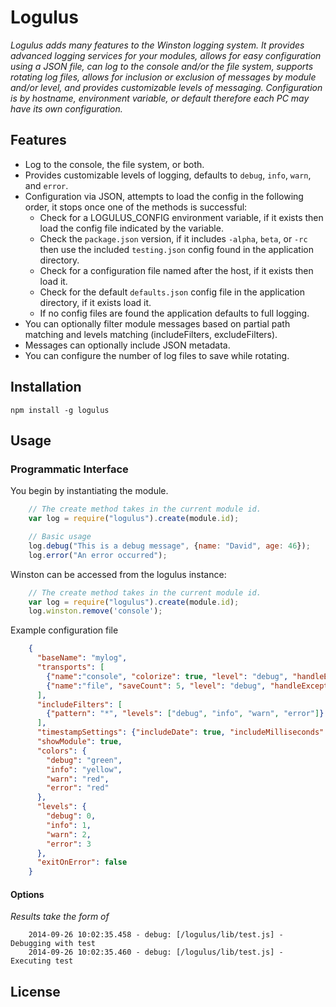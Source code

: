 # Logulus

*Logulus adds many features to the Winston logging system. It provides advanced logging services for your modules, allows for easy configuration using a JSON file, can log to the console and/or the file system, supports rotating log files, allows for inclusion or exclusion of messages by module and/or level, and provides customizable levels of messaging. Configuration is by hostname, environment variable, or default therefore each PC may have its own configuration.*

## Features

- Log to the console, the file system, or both.
- Provides customizable levels of logging, defaults to `debug`, `info`, `warn`, and `error`.
- Configuration via JSON, attempts to load the config in the following order, it stops once one of the methods is successful:
	- Check for a LOGULUS_CONFIG environment variable, if it exists then load the config file indicated by the variable.
	- Check the `package.json` version, if it includes `-alpha`, `beta`, or `-rc` then use the included `testing.json` config found in the application directory.
	- Check for a configuration file named after the host, if it exists then load it.
	- Check for the default `defaults.json` config file in the application directory, if it exists load it.
	- If no config files are found the application defaults to full logging.
- You can optionally filter module messages based on partial path matching and levels matching (includeFilters, excludeFilters).
- Messages can optionally include JSON metadata.
- You can configure the number of log files to save while rotating.

## Installation

`npm install -g logulus`

## Usage

### Programmatic Interface

You begin by instantiating the module.

```javascript
    // The create method takes in the current module id.
    var log = require("logulus").create(module.id);

    // Basic usage
    log.debug("This is a debug message", {name: "David", age: 46});
    log.error("An error occurred");
```

Winston can be accessed from the logulus instance:

```javascript
    // The create method takes in the current module id.
    var log = require("logulus").create(module.id);
    log.winston.remove('console');
```


Example configuration file

```json
    {
      "baseName": "mylog",
      "transports": [
        {"name":"console", "colorize": true, "level": "debug", "handleExceptions": true, "silent": false},
        {"name":"file", "saveCount": 5, "level": "debug", "handleExceptions": true, "silent": false}
      ],
      "includeFilters": [
        {"pattern": "*", "levels": ["debug", "info", "warn", "error"]}
      ],
      "timestampSettings": {"includeDate": true, "includeMilliseconds": true},
      "showModule": true,
      "colors": {
        "debug": "green",
        "info": "yellow",
        "warn": "red",
        "error": "red"
      },
      "levels": {
        "debug": 0,
        "info": 1,
        "warn": 2,
        "error": 3
      },
      "exitOnError": false
    }
```

#### Options

*Results take the form of*

```shell
    2014-09-26 10:02:35.458 - debug: [/logulus/lib/test.js] - Debugging with test
    2014-09-26 10:02:35.460 - debug: [/logulus/lib/test.js] - Executing test
```

## License
